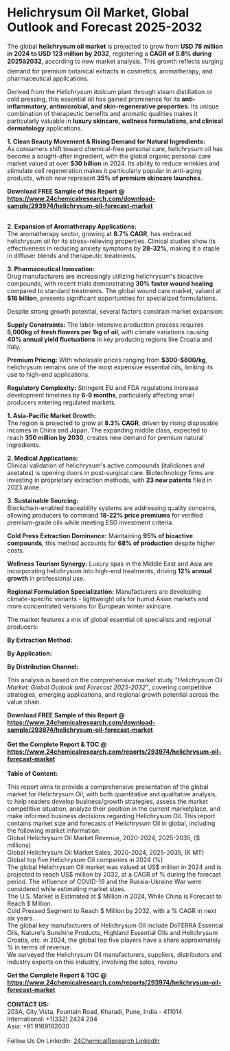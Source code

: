 <h1>Helichrysum Oil Market, Global Outlook and Forecast 2025-2032</h1><p>The global <strong>helichrysum oil market</strong> is projected to grow from <strong>USD 78 million in 2024 to USD 123 million by 2032</strong>, registering a <strong>CAGR of 5.8% during 2025â2032</strong>, according to new market analysis. This growth reflects surging demand for premium botanical extracts in cosmetics, aromatherapy, and pharmaceutical applications.</p><p>Derived from the <em>Helichrysum italicum</em> plant through steam distillation or cold pressing, this essential oil has gained prominence for its <strong>anti-inflammatory, antimicrobial, and skin-regenerative properties</strong>. Its unique combination of therapeutic benefits and aromatic qualities makes it particularly valuable in <strong>luxury skincare, wellness formulations, and clinical dermatology</strong> applications.</p><p><strong>1. Clean Beauty Movement &amp; Rising Demand for Natural Ingredients:</strong><br>
As consumers shift toward chemical-free personal care, helichrysum oil has become a sought-after ingredient, with the global organic personal care market valued at over <strong>$30 billion</strong> in 2024. Its ability to reduce wrinkles and stimulate cell regeneration makes it particularly popular in anti-aging products, which now represent <strong>35% of premium skincare launches</strong>.</p><div><b>Download FREE Sample of this Report @ 
            <a href="https://www.24chemicalresearch.com/download-sample/293974/helichrysum-oil-forecast-market">
            https://www.24chemicalresearch.com/download-sample/293974/helichrysum-oil-forecast-market</a></b></div><br><p><strong>2. Expansion of Aromatherapy Applications:</strong><br>
The aromatherapy sector, growing at <strong>8.7% CAGR</strong>, has embraced helichrysum oil for its stress-relieving properties. Clinical studies show its effectiveness in reducing anxiety symptoms by <strong>28-32%</strong>, making it a staple in diffuser blends and therapeutic treatments.</p><p><strong>3. Pharmaceutical Innovation:</strong><br>
Drug manufacturers are increasingly utilizing helichrysum's bioactive compounds, with recent trials demonstrating <strong>30% faster wound healing</strong> compared to standard treatments. The global wound care market, valued at <strong>$16 billion</strong>, presents significant opportunities for specialized formulations.</p><p>Despite strong growth potential, several factors constrain market expansion:</p><p><strong>Supply Constraints:</strong> The labor-intensive production process requires <strong>5,000kg of fresh flowers per 1kg of oil</strong>, with climate variations causing <strong>40% annual yield fluctuations</strong> in key producing regions like Croatia and Italy.</p><p><strong>Premium Pricing:</strong> With wholesale prices ranging from <strong>$300-$800/kg</strong>, helichrysum remains one of the most expensive essential oils, limiting its use to high-end applications.</p><p><strong>Regulatory Complexity:</strong> Stringent EU and FDA regulations increase development timelines by <strong>6-9 months</strong>, particularly affecting small producers entering regulated markets.</p><p><strong>1. Asia-Pacific Market Growth:</strong><br>
The region is projected to grow at <strong>8.3% CAGR</strong>, driven by rising disposable incomes in China and Japan. The expanding middle class, expected to reach <strong>350 million by 2030</strong>, creates new demand for premium natural ingredients.</p><p><strong>2. Medical Applications:</strong><br>
Clinical validation of helichrysum's active compounds (italidiones and acetates) is opening doors in post-surgical care. Biotechnology firms are investing in proprietary extraction methods, with <strong>23 new patents</strong> filed in 2023 alone.</p><p><strong>3. Sustainable Sourcing:</strong><br>
Blockchain-enabled traceability systems are addressing quality concerns, allowing producers to command <strong>18-22% price premiums</strong> for verified premium-grade oils while meeting ESG investment criteria.</p><p><strong>Cold Press Extraction Dominance:</strong> Maintaining <strong>95% of bioactive compounds</strong>, this method accounts for <strong>68% of production</strong> despite higher costs.</p><p><strong>Wellness Tourism Synergy:</strong> Luxury spas in the Middle East and Asia are incorporating helichrysum into high-end treatments, driving <strong>12% annual growth</strong> in professional use.</p><p><strong>Regional Formulation Specialization:</strong> Manufacturers are developing climate-specific variants - lightweight oils for humid Asian markets and more concentrated versions for European winter skincare.</p><p>The market features a mix of global essential oil specialists and regional producers:</p><p><strong>By Extraction Method:</strong></p><p><strong>By Application:</strong></p><p><strong>By Distribution Channel:</strong></p><p>This analysis is based on the comprehensive market study <em>"Helichrysum Oil Market: Global Outlook and Forecast 2025-2032"</em>, covering competitive strategies, emerging applications, and regional growth potential across the value chain.</p><div><b>Download FREE Sample of this Report @ 
            <a href="https://www.24chemicalresearch.com/download-sample/293974/helichrysum-oil-forecast-market">
            https://www.24chemicalresearch.com/download-sample/293974/helichrysum-oil-forecast-market</a></b></div><br><div><b>Get the Complete Report & TOC @ 
            <a href="https://www.24chemicalresearch.com/reports/293974/helichrysum-oil-forecast-market">
            https://www.24chemicalresearch.com/reports/293974/helichrysum-oil-forecast-market</a></b></div><br>
            <b>Table of Content:</b><p>This report aims to provide a comprehensive presentation of the global market for Helichrysum Oil, with both quantitative and qualitative analysis, to help readers develop business/growth strategies, assess the market competitive situation, analyze their position in the current marketplace, and make informed business decisions regarding Helichrysum Oil. This report contains market size and forecasts of Helichrysum Oil in global, including the following market information:<br />
Global Helichrysum Oil Market Revenue, 2020-2024, 2025-2035, ($ millions)<br />
Global Helichrysum Oil Market Sales, 2020-2024, 2025-2035, (K MT)<br />
Global top five Helichrysum Oil companies in 2024 (%)<br />
The global Helichrysum Oil market was valued at US$ million in 2024 and is projected to reach US$ million by 2032, at a CAGR of % during the forecast period. The influence of COVID-19 and the Russia-Ukraine War were considered while estimating market sizes.<br />
The U.S. Market is Estimated at $ Million in 2024, While China is Forecast to Reach $ Million.<br />
Cold Pressed Segment to Reach $ Million by 2032, with a % CAGR in next six years.<br />
The global key manufacturers of Helichrysum Oil include DoTERRA Essential Oils, Nature's Sunshine Products, Highland Essential Oils and Helichrysum Croatia, etc. in 2024, the global top five players have a share approximately % in terms of revenue.<br />
We surveyed the Helichrysum Oil manufacturers, suppliers, distributors and industry experts on this industry, involving the sales, revenu</p><div><b>Get the Complete Report & TOC @ 
            <a href="https://www.24chemicalresearch.com/reports/293974/helichrysum-oil-forecast-market">
            https://www.24chemicalresearch.com/reports/293974/helichrysum-oil-forecast-market</a></b></div><br><b>CONTACT US:</b><br>
            203A, City Vista, Fountain Road, Kharadi, Pune, India - 411014<br>
            International: +1(332) 2424 294<br>
            Asia: +91 9169162030 <br><br>
            Follow Us On LinkedIn: <a href="https://www.linkedin.com/company/24chemicalresearch/">24ChemicalResearch LinkedIn</a>